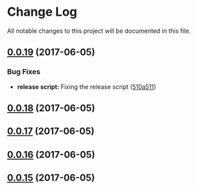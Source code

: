 # Change Log

All notable changes to this project will be documented in this file. 

<a name="0.0.19"></a>
## [0.0.19](https://github.com/ansujohn/babel-webpack-lib-example/compare/v0.0.18...v0.0.19) (2017-06-05)


### Bug Fixes

* **release script:** Fixing the release script ([510a511](https://github.com/ansujohn/babel-webpack-lib-example/commit/510a511))



<a name="0.0.18"></a>
## [0.0.18](https://github.com/ansujohn/babel-webpack-lib-example/compare/v0.0.17...v0.0.18) (2017-06-05)



<a name="0.0.17"></a>
## [0.0.17](https://github.com/ansujohn/babel-webpack-lib-example/compare/v0.0.16...v0.0.17) (2017-06-05)



<a name="0.0.16"></a>
## [0.0.16](https://github.com/ansujohn/babel-webpack-lib-example/compare/v0.0.15...v0.0.16) (2017-06-05)




<a name="0.0.15"></a>
## [0.0.15](https://github.com/ansujohn/babel-webpack-lib-example/compare/v0.0.2...v0.0.15) (2017-06-05)

